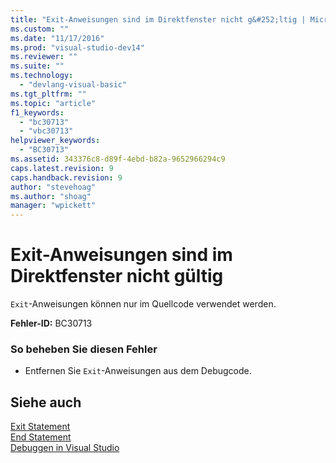 ```yaml
---
title: "Exit-Anweisungen sind im Direktfenster nicht g&#252;ltig | Microsoft Docs"
ms.custom: ""
ms.date: "11/17/2016"
ms.prod: "visual-studio-dev14"
ms.reviewer: ""
ms.suite: ""
ms.technology: 
  - "devlang-visual-basic"
ms.tgt_pltfrm: ""
ms.topic: "article"
f1_keywords: 
  - "bc30713"
  - "vbc30713"
helpviewer_keywords: 
  - "BC30713"
ms.assetid: 343376c8-d89f-4ebd-b82a-9652966294c9
caps.latest.revision: 9
caps.handback.revision: 9
author: "stevehoag"
ms.author: "shoag"
manager: "wpickett"
---
```

# Exit-Anweisungen sind im Direktfenster nicht g&#252;ltig
`Exit`\-Anweisungen können nur im Quellcode verwendet werden.  
  
 **Fehler\-ID:** BC30713  
  
### So beheben Sie diesen Fehler  
  
-   Entfernen Sie `Exit`\-Anweisungen aus dem Debugcode.  
  
## Siehe auch  
 [Exit Statement](../../visual-basic/language-reference/statements/exit-statement.md)   
 [End Statement](../../visual-basic/language-reference/statements/end-statement.md)   
 [Debuggen in Visual Studio](/visual-studio/debugger/debugging-in-visual-studio)